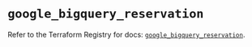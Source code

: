 # `google_bigquery_reservation`

Refer to the Terraform Registry for docs: [`google_bigquery_reservation`](https://registry.terraform.io/providers/hashicorp/google-beta/5.30.0/docs/resources/google_bigquery_reservation).
